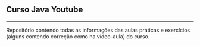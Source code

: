 ## Curso Java Youtube 

<hr style="height: 3px; background-color: gray; border: none;">

Repositório contendo todas as informações das aulas práticas e exercícios (alguns contendo correção como na vídeo-aula) do curso. 

